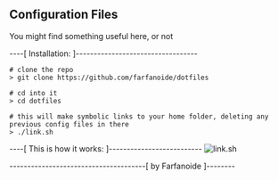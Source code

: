 ## Configuration Files

You might find something useful here, or not

----[ Installation: ]----------------------------------

	# clone the repo
	> git clone https://github.com/farfanoide/dotfiles

	# cd into it
	> cd dotfiles

	# this will make symbolic links to your home folder, deleting any previous config files in there
	> ./link.sh

----[ This is how it works: ]--------------------------
![link.sh](http://cl.ly/image/1x0Y472n0K0Z/link.png)

--------------------------------------[ by Farfanoide ]--------